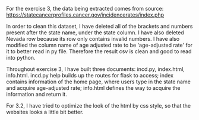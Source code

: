 For the exercise 3, the data being extracted comes from source: https://statecancerprofiles.cancer.gov/incidencerates/index.php 


In order to clean this dataset, I have deleted all of the brackets and numbers present after the state name, under the state column. I have also deleted Nevada row because its row only contains invalid numbers. I have also modified the column name of age adjusted rate to be 'age-adjusted rate' for it to better read in py file. Therefore the result csv is clean and good to read into python.

Throughout exercise 3, I have built three documents: incd.py, index.html, info.html. incd.py help builds up the routes for flask to access; index contains information of the home page, where users type in the state name and acquire age-adjusted rate; info.html defines the way to acquire the information and return it.

For 3.2, I have tried to optimize the look of the html by css style, so that the websites looks a little bit better.
